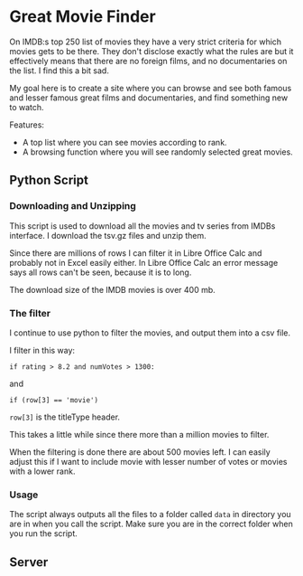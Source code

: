# Great Movie Finder

On IMDB:s top 250 list of movies they have a very strict criteria for which movies gets to be there.  They don't disclose exactly what the rules are but it effectively means that there are no foreign films, and no documentaries on the list. I find this a bit sad. 

My goal here is to create a site where you can browse and see both famous and lesser famous great films and documentaries, and find something new to watch. 

Features:

- A top list where you can see movies according to rank.
- A browsing function where you will see randomly selected great movies. 



## Python Script

### Downloading and Unzipping

This script is used to download all the movies and tv series from IMDBs interface. I download the tsv.gz files and unzip them.

Since there are millions of rows I can filter it in Libre Office Calc and probably not in Excel easily either. In Libre Office Calc an error message says all rows can't be seen, because it is to long. 

The download size of the IMDB movies is over 400 mb. 

### The filter

I continue to use python to filter the movies, and output them into a csv file. 

I filter in this way:

`if rating > 8.2 and numVotes > 1300:`

and

`if (row[3] == 'movie')`

`row[3]` is the titleType header.

This takes a little while since there more than a million movies to filter. 

When the filtering is done there are about 500 movies left. I can easily adjust this if I want to include movie with lesser number of votes or movies with a lower rank.

### Usage

The script always outputs all the files to a folder called `data` in directory you are in when you call the script. Make sure you are in the correct folder when you run the script. 

## Server

